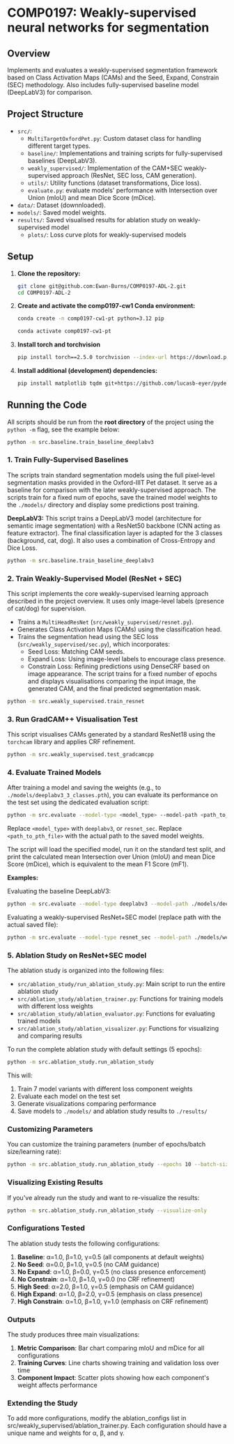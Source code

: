 # COMP0197: Weakly-supervised neural networks for segmentation

## Overview

Implements and evaluates a weakly-supervised segmentation framework based on Class Activation Maps (CAMs) and the Seed, Expand, Constrain (SEC) methodology. Also includes fully-supervised baseline model (DeepLabV3) for comparison.

## Project Structure

-   `src/`:
    -   `MultiTargetOxfordPet.py`: Custom dataset class for handling different target types.
    -   `baseline/`: Implementations and training scripts for fully-supervised baselines (DeepLabV3).
    -   `weakly_supervised/`: Implementation of the CAM+SEC weakly-supervised approach (ResNet, SEC loss, CAM generation).
    -   `utils/`: Utility functions (dataset transformations, Dice loss).
    -   `evaluate.py`: evaluate models' performance with Intersection over Union (mIoU) and mean Dice Score (mDice).
-   `data/`: Dataset (downnloaded).
-   `models/`: Saved model weights.
-   `results/`: Saved visualised results for ablation study on weakly-supervised model
    -   `plots/`: Loss curve plots for weakly-supervised models

## Setup

1.  **Clone the repository:**
    ```bash
    git clone git@github.com:Ewan-Burns/COMP0197-ADL-2.git
    cd COMP0197-ADL-2
    ```
2.  **Create and activate the comp0197-cw1 Conda environment:**
    ```bash
    conda create -n comp0197-cw1-pt python=3.12 pip
    ```
    ```bash
    conda activate comp0197-cw1-pt
    ```
3.  **Install torch and torchvision**
    ```bash
    pip install torch==2.5.0 torchvision --index-url https://download.pytorch.org/whl/cpu
    ```
4.  **Install additional (development) dependencies:**
    ```bash
    pip install matplotlib tqdm git+https://github.com/lucasb-eyer/pydensecrf.git
    ```

## Running the Code

All scripts should be run from the **root directory** of the project using the `python -m` flag, see the example below: 

```bash
python -m src.baseline.train_baseline_deeplabv3
```

### 1. Train Fully-Supervised Baselines

The scripts train standard segmentation models using the full pixel-level segmentation masks provided in the Oxford-IIIT Pet dataset. It serve as a baseline for comparison with the later weakly-supervised approach. The scripts train for a fixed num of epochs, save the trained model weights to the `./models/` directory and display some predictions post training.

**DeepLabV3:**
This script trains a DeepLabV3 model (architecture for semantic image segmentation) with a ResNet50 backbone (CNN acting as feature extractor). The final classification layer is adapted for the 3 classes (background, cat, dog). It also uses a combination of Cross-Entropy and Dice Loss.
```bash
python -m src.baseline.train_baseline_deeplabv3
```

### 2. Train Weakly-Supervised Model (ResNet + SEC)

This script implements the core weakly-supervised learning approach described in the project overview. It uses only image-level labels (presence of cat/dog) for supervision.
- Trains a `MultiHeadResNet` (`src/weakly_supervised/resnet.py`).
- Generates Class Activation Maps (CAMs) using the classification head.
- Trains the segmentation head using the SEC loss (`src/weakly_supervised/sec.py`), which incorporates:
    - Seed Loss: Matching CAM seeds.
    - Expand Loss: Using image-level labels to encourage class presence.
    - Constrain Loss: Refining predictions using DenseCRF based on image appearance.
The script trains for a fixed number of epochs and displays visualisations comparing the input image, the generated CAM, and the final predicted segmentation mask.
```bash
python -m src.weakly_supervised.train_resnet
```

### 3. Run GradCAM++ Visualisation Test

This script visualises CAMs generated by a standard ResNet18 using the `torchcam` library and applies CRF refinement.
```bash
python -m src.weakly_supervised.test_gradcamcpp
```

### 4. Evaluate Trained Models

After training a model and saving the weights (e.g., to `./models/deeplabv3_3_classes.pth`), you can evaluate its performance on the test set using the dedicated evaluation script:

```bash
python -m src.evaluate --model-type <model_type> --model-path <path_to_pth_file>
```

Replace `<model_type>` with `deeplabv3`, or `resnet_sec`.
Replace `<path_to_pth_file>` with the actual path to the saved model weights.

The script will load the specified model, run it on the standard test split, and print the calculated mean Intersection over Union (mIoU) and mean Dice Score (mDice), which is equivalent to the mean F1 Score (mF1).

**Examples:**

Evaluating the baseline DeepLabV3:
```bash
python -m src.evaluate --model-type deeplabv3 --model-path ./models/deep_lab_v3_3_classes.pth
```

Evaluating a weakly-supervised ResNet+SEC model (replace path with the actual saved file):
```bash
python -m src.evaluate --model-type resnet_sec --model-path ./models/weakly_sup_ep10_lr0.0001_a1.0_b1.0_g0.5.pth
```

### 5. Ablation Study on ResNet+SEC model

The ablation study is organized into the following files:

- `src/ablation_study/run_ablation_study.py`: Main script to run the entire ablation study
- `src/ablation_study/ablation_trainer.py`: Functions for training models with different loss weights
- `src/ablation_study/ablation_evaluator.py`: Functions for evaluating trained models
- `src/ablation_study/ablation_visualizer.py`: Functions for visualizing and comparing results

To run the complete ablation study with default settings (5 epochs):

```bash
python -m src.ablation_study.run_ablation_study
```

This will:
1. Train 7 model variants with different loss component weights
2. Evaluate each model on the test set
3. Generate visualizations comparing performance
4. Save models to `./models/` and ablation study results to `./results/`

### **Customizing Parameters**

You can customize the training parameters (number of epochs/batch size/learning rate):

```bash
python -m src.ablation_study.run_ablation_study --epochs 10 --batch-size 8 --lr 0.0005
```

### **Visualizing Existing Results**

If you've already run the study and want to re-visualize the results:

```bash
python -m src.ablation_study.run_ablation_study --visualize-only
```

### **Configurations Tested**

The ablation study tests the following configurations:

1. **Baseline**: α=1.0, β=1.0, γ=0.5 (all components at default weights)
2. **No Seed**: α=0.0, β=1.0, γ=0.5 (no CAM guidance)
3. **No Expand**: α=1.0, β=0.0, γ=0.5 (no class presence enforcement)
4. **No Constrain**: α=1.0, β=1.0, γ=0.0 (no CRF refinement)
5. **High Seed**: α=2.0, β=1.0, γ=0.5 (emphasis on CAM guidance)
6. **High Expand**: α=1.0, β=2.0, γ=0.5 (emphasis on class presence)
7. **High Constrain**: α=1.0, β=1.0, γ=1.0 (emphasis on CRF refinement)

### **Outputs**

The study produces three main visualizations:

1. **Metric Comparison**: Bar chart comparing mIoU and mDice for all configurations
2. **Training Curves**: Line charts showing training and validation loss over time
3. **Component Impact**: Scatter plots showing how each component's weight affects performance

### **Extending the Study**

To add more configurations, modify the ablation_configs list in src/weakly_supervised/ablation_trainer.py. Each configuration should have a unique name and weights for α, β, and γ.
